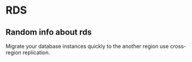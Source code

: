# RDS

## Random info about rds

 Migrate your database instances quickly to the another region use cross-region replication.
 
 
